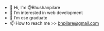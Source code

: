 - 👋 Hi, I’m @Bhushanpilare
- 👀 I’m interested in web development
- 🌱 I’m cse graduate
- 📫 How to reach me >> bnpilare@gmail.com

<!---
Bhushanpilare/Bhushanpilare is a ✨ special ✨ repository because its `README.md` (this file) appears on your GitHub profile.
You can click the Preview link to take a look at your changes.
--->
